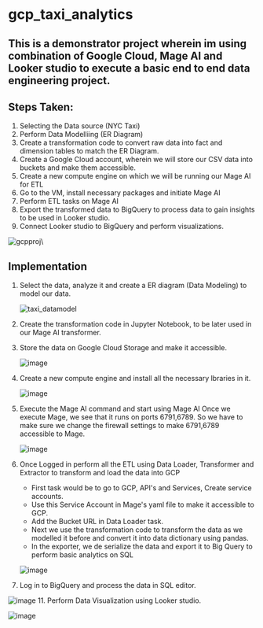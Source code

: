 # gcp_taxi_analytics
## This is a demonstrator project wherein im using combination of Google Cloud, Mage AI and Looker studio to execute a basic end to end data engineering project.
## Steps Taken:
1. Selecting the Data source (NYC Taxi)
2. Perform Data Modelliing  (ER Diagram)
3. Create a transformation code to convert raw data into fact and dimension tables to match the ER Diagram.
4. Create a Google Cloud account, wherein we will store our CSV data into buckets and make them accessible.
5. Create a new compute engine on which we will be running our Mage AI for ETL
6. Go to the VM, install necessary packages and initiate Mage AI
7. Perform ETL tasks on Mage AI
8. Export the transformed data to BigQuery to process data to gain insights to be used in Looker studio.
9. Connect Looker studio to BigQuery and perform visualizations.

![gcpproj](https://github.com/Gonsudev/gcp_taxi_analytics/assets/34743726/5c8dc1f2-83f7-4aaa-aee8-c023b4b5c80a)\

## Implementation
1. Select the data, analyze it and create a ER diagram (Data Modeling) to model our data.
   
   ![taxi_datamodel](https://github.com/Gonsudev/gcp_taxi_analytics/assets/34743726/e132cec9-6a1c-4221-bf43-5b24f8999151)
3. Create the transformation code in Jupyter Notebook, to be later used in our Mage AI transformer.
4. Store the data on Google Cloud Storage and make it accessible.
   
   ![image](https://github.com/Gonsudev/gcp_taxi_analytics/assets/34743726/e40bdd7f-1f94-4c17-8819-333adb7ba57d)
5. Create a new compute engine and install all the necessary lbraries in it.
   
   ![image](https://github.com/Gonsudev/gcp_taxi_analytics/assets/34743726/e26aa284-aa97-4e52-960a-0eb21e6823f3)
6. Execute the Mage AI command and start using Mage AI
   Once we execute Mage, we see that it runs on ports 6791,6789. So we have to make sure we change the firewall settings to make 6791,6789 accessible to Mage.
   
   ![image](https://github.com/Gonsudev/gcp_taxi_analytics/assets/34743726/b6d7df77-e96d-4ff4-9d39-708b570d14bd)
8. Once Logged in perform all the ETL using Data Loader, Transformer and Extractor to transform and load the data into GCP
   * First task would be to go to GCP, API's and Services, Create service accounts.
   * Use this Service Account in Mage's yaml file to make it accessible to GCP.
   * Add the Bucket URL in Data Loader task.
   * Next we use the transformation code to transform the data as we modelled it before and convert it into data dictionary using pandas.
   * In the exporter, we de serialize the data and export it to Big Query to perform basic analytics on SQL
   
   ![image](https://github.com/Gonsudev/gcp_taxi_analytics/assets/34743726/35fbfbc0-c1ea-4153-b65e-64d3d51f9087)
10. Log in to BigQuery and process the data in SQL editor.
    
   ![image](https://github.com/Gonsudev/gcp_taxi_analytics/assets/34743726/e2f87aed-a027-4c11-9044-e73c1de26c51)
11. Perform Data Visualization using Looker studio.
    
   ![image](https://github.com/Gonsudev/gcp_taxi_analytics/assets/34743726/af01838c-9684-4dbe-91c9-83e74408d4e6)



